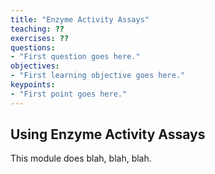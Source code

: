 ```yaml
---
title: "Enzyme Activity Assays"
teaching: ??
exercises: ??
questions:
- "First question goes here."
objectives:
- "First learning objective goes here."
keypoints:
- "First point goes here."
---
```

## Using Enzyme Activity Assays
This module does blah, blah, blah.
